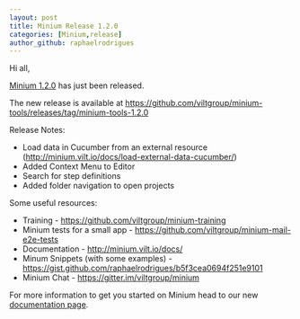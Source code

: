 ```yaml
---
layout: post
title: Minium Release 1.2.0
categories: [Minium,release]
author_github: raphaelrodrigues
---
```


Hi all,

[Minium 1.2.0](https://github.com/viltgroup/minium-tools/releases/) has just been released.

The new release is available at https://github.com/viltgroup/minium-tools/releases/tag/minium-tools-1.2.0


Release Notes:
  - Load data in Cucumber from an external resource (http://minium.vilt.io/docs/load-external-data-cucumber/)
  - Added Context Menu to Editor
  - Search for step definitions
  - Added folder navigation to open projects


Some useful resources:

- Training - https://github.com/viltgroup/minium-training
- Minium tests for a small app - https://github.com/viltgroup/minium-mail-e2e-tests
- Documentation - http://minium.vilt.io/docs/
- Minum Snippets (with some examples) - https://gist.github.com/raphaelrodrigues/b5f3cea0694f251e9101
- Minium Chat - https://gitter.im/viltgroup/minium

For more information to get you started on Minium head to our new [documentation page](http://minium.vilt.io/docs/).

